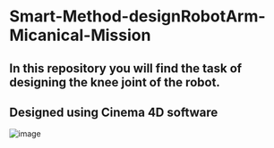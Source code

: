 # Smart-Method-designRobotArm-Micanical-Mission
## In this repository you will find the task of designing the knee joint of the robot.
## Designed using Cinema 4D software
![image](https://user-images.githubusercontent.com/109436965/185193387-3825736e-34c9-40d0-8254-1225ff8a3284.png)
